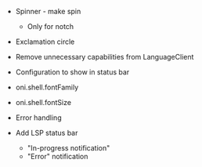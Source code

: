 - Spinner - make spin
    - Only for notch

- Exclamation circle

- Remove unnecessary capabilities from LanguageClient

- Configuration to show in status bar

- oni.shell.fontFamily
- oni.shell.fontSize

- Error handling

- Add LSP status bar
    - "In-progress notification"
    - "Error" notification
